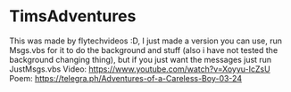 # TimsAdventures
This was made by flytechvideos :D, I just made a version you can use, run Msgs.vbs for it to do the background and stuff (also i have not tested the background changing thing), but if you just want the messages just run JustMsgs.vbs
Video: https://www.youtube.com/watch?v=Xoyyu-IcZsU
Poem: https://telegra.ph/Adventures-of-a-Careless-Boy-03-24
